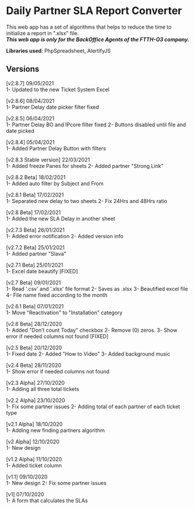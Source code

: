 # Daily Partner SLA Report Converter 
This web app has a set of algorithms that helps to reduce the time to initialize a report in ".xlsx" file.\
_**This web app is only for the BackOffice Agents of the FTTH-O3 company.**_

**Libraries used**: PhpSpreadsheet, AlertifyJS

## Versions
[v2.8.7] 09/05/2021\
1- Updated to the new Ticket System Excel

[v2.8.6] 08/04/2021\
1- Partner Delay date picker filter fixed

[v2.8.5] 06/04/2021\
1- Partner Delay BO and IPcore filter fixed
2- Buttons disabled until file and date picked

[v2.8.4] 05/04/2021\
1- Added Partner Delay Button with filters

[v2.8.3 Stable version] 22/03/2021\
1- Added freeze Panes for sheets
2- Added partner "Strong Link"

[v2.8.2 Beta] 18/02/2021\
1- Added auto filter by Subject and From

[v2.8.1 Beta] 17/02/2021\
1- Separated new delay to two sheets
2- Fix 24Hrs and 48Hrs ratio

[v2.8 Beta] 17/02/2021\
1- Added the new SLA Delay in another sheet

[v2.7.3 Beta] 26/01/2021\
1- Added error notification
2- Added version info

[v2.7.2 Beta] 25/01/2021\
1- Added partner "Slava"

[v2.7.1 Beta] 25/01/2021\
1- Excel date beautify [FIXED]

[v2.7 Beta] 09/01/2021\
1- Read '.csv' and '.xlsx' file format
2- Saves as .xlsx
3- Beautified excel file
4- File name fixed according to the month

[v2.6.1 Beta] 07/01/2021\
1- Move "Reactivation" to "Installation" category

[v2.6 Beta] 28/12/2020\
1- Added "Don’t count Today" checkbox
2- Remove (0) zeros.
3- Show error if needed columns not found [FIXED]

[v2.5 Beta] 20/12/2020\
1- Fixed date
2- Added "How to Video"
3- Added background music

[v2.4 Beta] 28/11/2020\
1- Show error if needed columns not found

[v2.3 Alpha] 27/10/2020\
1- Adding all three total tickets

[v2.2 Alpha] 23/10/2020\
1- Fix some partner issues
2- Adding total of each partner of each ticket type

[v2.1 Alpha] 18/10/2020\
1- Adding new finding partners algorithm

[v2 Alpha] 12/10/2020\
1- New design

[v1.2 Alpha] 11/10/2020\
1- Added ticket column

[v1.1] 09/10/2020\
1- New design
2- Fix some partner issues

[v1] 07/10/2020\
1- A form that calculates the SLAs</div>
